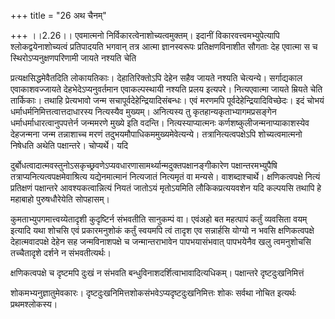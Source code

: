 +++
title = "26 अथ चैनम्"

+++
।।2.26।। एवमात्मनो निर्विकारत्वेनाशोच्यत्वमुक्तम्। इदानीं
विकारवत्त्वमभ्युपेत्यापि श्लोकद्वयेनाशोच्यत्वं प्रतिपादयति भगवान् तत्र
आत्मा ज्ञानस्वरूपः प्रतिक्षणविनाशीत सौगताः देह एवात्मा स च
स्थिरोऽप्यनुक्षणपरिणामी जायते नश्यति चेति  
  
प्रत्यक्षसिद्धमेवैतदिति लोकायतिकाः। देहातिरिक्तोऽपि देहेन सहैव जायते
नश्यति चेत्यन्ये। सर्गाद्यकाल एवाकाशवज्जायते देहभेदेऽप्यनुवर्तमान
एवाकल्पस्थायी नश्यति प्रलय इत्यपरे। नित्यएवात्मा जायते म्रियते चेति
तार्किकाः। तथाहि प्रेत्यभावो जन्म सचापूर्वदेहेन्द्रियादिसंबन्धः। एवं
मरणमपि पूर्वदेहेन्द्रियादिविच्छेदः। इदं चोभयं
धर्माधर्मनिमित्तत्वात्तदाधारस्य नित्यस्यैव मुख्यम्। अनित्यस्य तु
कृतहान्यकृताभ्यागमप्रसङ्गेन धर्माधर्माधारत्वानुपपत्तेर्न जन्ममरणे मुख्ये
इति वदन्ति। नित्यस्याप्यात्मनः कर्णशष्कुलीजन्मनाप्याकाशस्येव देहजन्मना
जन्म तन्नाशाच्च मरणं तदुभयमौपाधिकममुख्यमेवेत्यन्ये।
तत्रानित्यत्वपक्षेऽपि शोच्यत्वमात्मनो निषेधति अथेति पक्षान्तरे।
चोप्यर्थे। यदि  
  
दुर्बोधत्वादात्मवस्तुनोऽसकृच्छ्रवणेऽप्यवधारणासामर्थ्यान्मदुक्तपक्षानङ्गीकारेण
पक्षान्तरमभ्युपैषि तत्राप्यनित्यत्वपक्षमेवाश्रित्य यद्येनमात्मानं
नित्यजातं नित्यमृतं वा मन्यसे। वाशब्दाश्चार्थे। क्षणिकत्वपक्षे नित्यं
प्रतिक्षणं पक्षान्तरे आवश्यकत्वान्नित्यं नियतं जातोऽयं मृतोऽयमिति
लौकिकप्रत्ययवशेन यदि कल्पयसि तथापि हे महाबाहो पुरुषधौरेयेति सोपहासम्।  
  
कुमताभ्युपगमात्त्वय्येतादृशी कुदृष्टिर्न संभवतीति सानुकम्पं वा। एवंअहो
बत महत्पापं कर्तुं व्यवसिता वयम् इत्यादि यथा शोचसि एवं प्रकारमनुशोकं
कर्तुं स्वयमपि त्वं तादृश एव सन्नार्हसि योग्यो न भवसि क्षणिकत्वपक्षे
देहात्मवादपक्षे देहेन सह जन्मविनाशपक्षे च जन्मान्तराभावेन पापभयासंभवात्
पापभयेनैव खलु त्वमनुशोचसि तच्चैतादृशे दर्शने न संभवतीत्यर्थः।  
  
क्षणिकत्वपक्षे च दृष्टमपि दुःखं न संभवति
बन्धुविनाशदर्शित्वाभावादित्यधिकम्। पक्षान्तरे दृष्टदुःखनिमित्तं  
  
शोकमभ्यनुज्ञातुमेवकारः। दृष्टदुःखनिमित्तशोकसंभवेऽप्यदृष्टदुःखनिमित्तः
शोकः सर्वथा नोचित इत्यर्थः प्रथमश्लोकस्य।  
